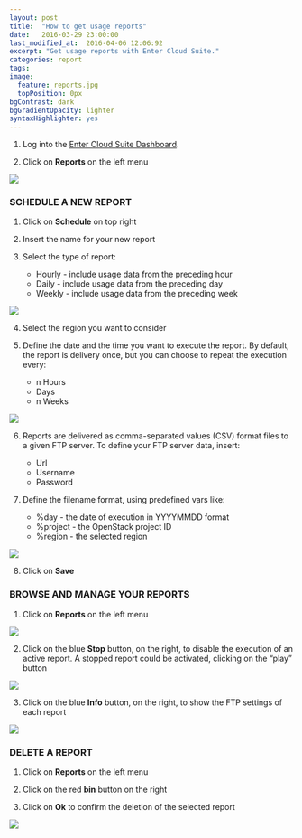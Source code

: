 ```yaml
---
layout: post
title:  "How to get usage reports"
date:   2016-03-29 23:00:00
last_modified_at:  2016-04-06 12:06:92
excerpt: "Get usage reports with Enter Cloud Suite."
categories: report
tags:
image:
  feature: reports.jpg
  topPosition: 0px
bgContrast: dark
bgGradientOpacity: lighter
syntaxHighlighter: yes
---
```

1. Log into the <a href="https://dashboard.entercloudsuite.com" target="_blank">Enter Cloud Suite Dashboard</a>.

2. Click on **Reports** on the left menu
<img class="responsive-guide-img" src="{{ site.baseurl_posts_img }}ecs-reports-01.png">

### SCHEDULE A NEW REPORT

1. Click on **Schedule** on top right

2. Insert the name for your new report

3. Select the type of report:
    * Hourly - include usage data from the preceding hour
    * Daily - include usage data from the preceding day
    * Weekly - include usage data from the preceding week
<img class="responsive-guide-img" src="{{ site.baseurl_posts_img }}ecs-reports-02.png">

4. Select the region you want to consider

5. Define the date and the time you want to execute the report. By default, the report is delivery once, but you can choose to repeat the execution every:
    * n Hours
    * Days
    * n Weeks 
<img class="responsive-guide-img" src="{{ site.baseurl_posts_img }}ecs-reports-03.png">

6. Reports are delivered as comma-separated values (CSV) format files to a given FTP server. To define your FTP server data, insert:
    * Url
    * Username
    * Password

7. Define the filename format, using predefined vars like:
    * %day - the date of execution in YYYYMMDD format
    * %project - the OpenStack project ID
    * %region - the selected region
<img class="responsive-guide-img" src="{{ site.baseurl_posts_img }}ecs-reports-04.png">

8. Click on **Save**

### BROWSE AND MANAGE YOUR REPORTS

1. Click on **Reports** on the left menu
<img class="responsive-guide-img" src="{{ site.baseurl_posts_img }}ecs-reports-05.png">

2. Click on the blue **Stop** button, on the right, to disable the execution of an active report. A stopped report could be activated, clicking on the “play” button
<img class="responsive-guide-img" src="{{ site.baseurl_posts_img }}ecs-reports-06.png">

3. Click on the blue **Info** button, on the right, to show the FTP settings of each report
<img class="responsive-guide-img" src="{{ site.baseurl_posts_img }}ecs-reports-07.png">

### DELETE A REPORT

1. Click on **Reports** on the left menu

2. Click on the red **bin** button on the right

3. Click on **Ok** to confirm the deletion of the selected report
<img class="responsive-guide-img" src="{{ site.baseurl_posts_img }}ecs-reports-08.png">